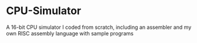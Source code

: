 # CPU-Simulator
A 16-bit CPU simulator I coded from scratch, including an assembler and my own RISC assembly language with sample programs
